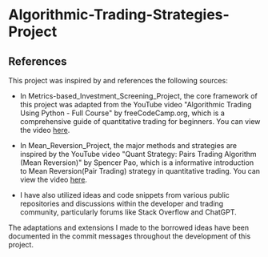 # Algorithmic-Trading-Strategies-Project

## References

This project was inspired by and references the following sources:

- In Metrics-based_Investment_Screening_Project, the core framework of this project was adapted from the YouTube video "Algorithmic Trading Using Python - Full Course" by freeCodeCamp.org, which is a comprehensive guide of quantitative trading for beginners. You can view the video [here](https://www.youtube.com/watch?v=f73ItMWO4z8).

- In Mean_Reversion_Project, the major methods and strategies are inspired by the YouTube video "Quant Strategy: Pairs Trading Algorithm (Mean Reversion)" by Spencer Pao, which is a informative introduction to Mean Reversion(Pair Trading) strategy in quantitative trading. You can view the video [here](https://www.youtube.com/watch?v=f73ItMWO4z8).


- I have also utilized ideas and code snippets from various public repositories and discussions within the developer and trading community, particularly forums like Stack Overflow and ChatGPT.

The adaptations and extensions I made to the borrowed ideas have been documented in the commit messages throughout the development of this project.
